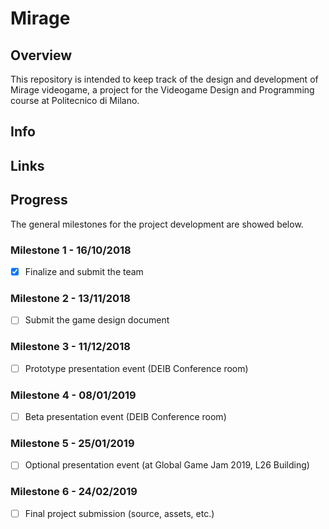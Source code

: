 # Mirage

## Overview
This repository is intended to keep track of the design and development of Mirage videogame, a project for the Videogame Design and Programming course at Politecnico di Milano.

## Info

## Links

## Progress
The general milestones for the project development are showed below.

### Milestone 1 - 16/10/2018
- [x] Finalize and submit the team

### Milestone 2 - 13/11/2018
- [ ] Submit the game design document

### Milestone 3 - 11/12/2018
- [ ] Prototype presentation event (DEIB Conference room)

### Milestone 4 - 08/01/2019
- [ ] Beta presentation event (DEIB Conference room)

### Milestone 5 - 25/01/2019
- [ ] Optional presentation event (at Global Game Jam 2019, L26 Building)

### Milestone 6 - 24/02/2019
- [ ] Final project submission (source, assets, etc.)
